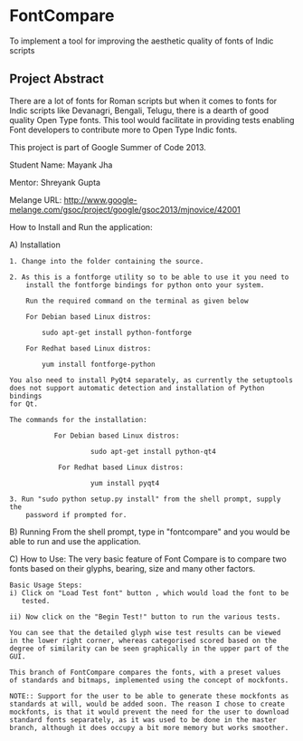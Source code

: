 FontCompare
===========

To implement a tool for improving the aesthetic quality of fonts of Indic scripts

Project Abstract
----------------

There are a lot of fonts for Roman scripts but when it comes to fonts for Indic scripts like Devanagri, Bengali, Telugu, there is a dearth of good quality Open Type fonts. This tool would facilitate in providing tests enabling Font developers to contribute more to Open Type Indic fonts.

This project is part of Google Summer of Code 2013.

Student Name: Mayank Jha

Mentor: Shreyank Gupta

Melange URL: http://www.google-melange.com/gsoc/project/google/gsoc2013/mjnovice/42001

How to Install and Run the application: 

A) Installation

    1. Change into the folder containing the source. 

    2. As this is a fontforge utility so to be able to use it you need to
		install the fontforge bindings for python onto your system.
		
		Run the required command on the terminal as given below
		
		For Debian based Linux distros:

			sudo apt-get install python-fontforge
		
		For Redhat based Linux distros:

			yum install fontforge-python

	You also need to install PyQt4 separately, as currently the setuptools
	does not support automatic detection and installation of Python bindings
	for Qt.

	The commands for the installation:
		
               For Debian based Linux distros:

                        sudo apt-get install python-qt4

                For Redhat based Linux distros:

                        yum install pyqt4

    3. Run "sudo python setup.py install" from the shell prompt, supply the 
        password if prompted for.

B) Running
    From the shell prompt, type in "fontcompare" and you would be able to
    run and use the application. 

C) How to Use:
    The very basic feature of Font Compare is to compare two fonts based 
    on their glyphs, bearing, size and many other factors.
    
    Basic Usage Steps:
    i) Click on "Load Test font" button , which would load the font to be
       tested.

    ii) Now click on the "Begin Test!" button to run the various tests.
    
    You can see that the detailed glyph wise test results can be viewed 
    in the lower right corner, whereas categorised scored based on the
    degree of similarity can be seen graphically in the upper part of the 
    GUI.

    This branch of FontCompare compares the fonts, with a preset values
    of standards and bitmaps, implemented using the concept of mockfonts.

    NOTE:: Support for the user to be able to generate these mockfonts as 
    standards at will, would be added soon. The reason I chose to create
    mockfonts, is that it would prevent the need for the user to download 
    standard fonts separately, as it was used to be done in the master 
    branch, although it does occupy a bit more memory but works smoother.

